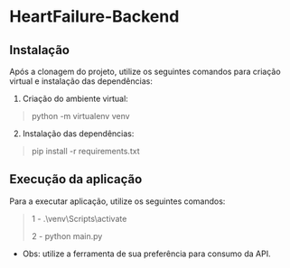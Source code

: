 # HeartFailure-Backend

## Instalação

Após a clonagem do projeto, utilize os seguintes comandos para criação virtual e instalação das dependências:

1. Criação do ambiente virtual:

>python -m virtualenv venv

2. Instalação das dependências:

>pip install -r requirements.txt

## Execução da aplicação

Para a executar aplicação, utilize os seguintes comandos:

>1 - .\venv\Scripts\activate
>
>2 - python main.py

- Obs: utilize a ferramenta de sua preferência para consumo da API.
